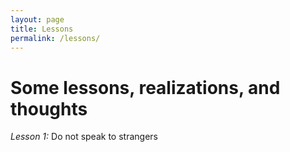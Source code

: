 ```yaml
---
layout: page
title: Lessons
permalink: /lessons/
---
```

# Some lessons, realizations, and thoughts

*Lesson 1:*
Do not speak to strangers
